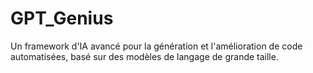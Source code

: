 # GPT_Genius
Un framework d'IA avancé pour la génération et l'amélioration de code automatisées, basé sur des modèles de langage de grande taille.

